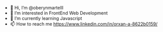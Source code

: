 - 👋 Hi, I’m @oberynmartelll
- 👀 I’m interested in FrontEnd Web Development
- 🌱 I’m currently learning Javascript
- 📫 How to reach me https://www.linkedin.com/in/orxan-a-8622b0159/

<!---
oberynmartelll/oberynmartelll is a ✨ special ✨ repository because its `README.md` (this file) appears on your GitHub profile.
You can click the Preview link to take a look at your changes.
--->
